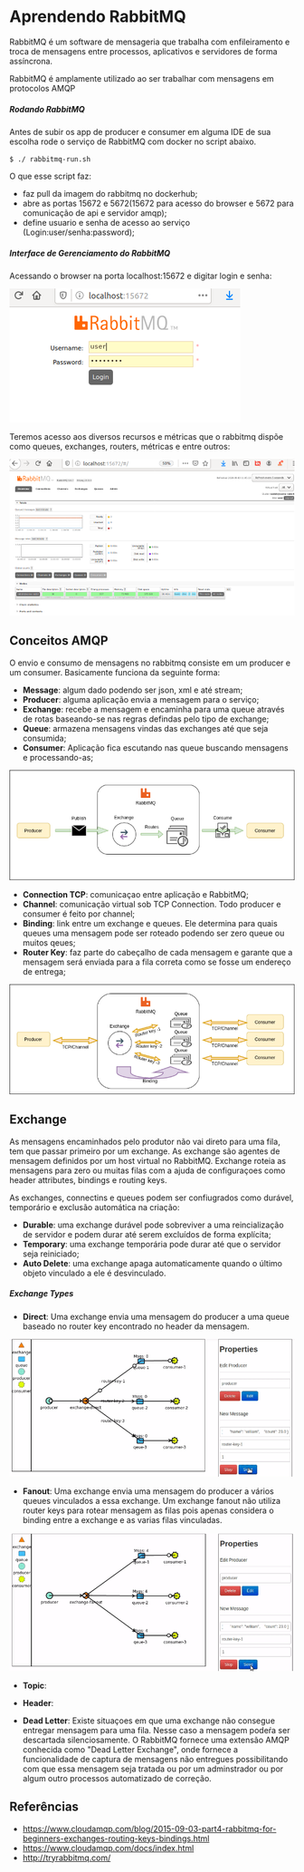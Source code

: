 # Aprendendo RabbitMQ

RabbitMQ é um software de mensageria que trabalha com enfileiramento e troca de mensagens entre processos, aplicativos
e servidores de forma assíncrona. 

RabbitMQ é amplamente utilizado ao ser trabalhar com mensagens em protocolos AMQP

##### Rodando RabbitMQ
Antes de subir os app de producer e consumer em alguma IDE de sua escolha rode o serviço de RabbitMQ com docker 
no script abaixo.
```
$ ./ rabbitmq-run.sh
```
O que esse script faz: 
 - faz pull da imagem do rabbitmq no dockerhub;
 - abre as portas 15672 e 5672(15672 para acesso do browser e 5672 para comunicação de api e servidor amqp);
 - define usuario e senha de acesso ao serviço (Login:user/senha:password);

##### Interface de Gerenciamento do RabbitMQ
 Acessando o browser na porta localhost:15672 e digitar login e senha:
 
 ![login-browser](images/login-browser.png)
 
 Teremos acesso aos diversos recursos e métricas que o rabbitmq dispõe como queues, exchanges, routers, métricas 
 e entre outros:
 
![metricas-rabbit](images/metricas-rabbit.png)
 
## Conceitos AMQP
O envio e consumo de mensagens no rabbitmq consiste em um producer e um consumer. Basicamente funciona da seguinte
 forma:


 - **Message**: algum dado podendo ser json, xml e até stream;
 - **Producer**: alguma aplicação envia a mensagem para o serviço;
 - **Exchange**: recebe a mensagem e encaminha para uma queue através de rotas baseando-se nas regras defindas pelo tipo
  de exchange;
 - **Queue**: armazena mensagens vindas das exchanges até que seja consumida;
 - **Consumer**: Aplicação fica escutando nas queue buscando mensagens e processando-as;
 
![flow-basic](images/flow-rabbitmq.png)

 - **Connection TCP**: comunicaçao entre aplicação e RabbitMQ;
 - **Channel**: comunicação virtual sob TCP Connection. Todo producer e consumer é feito por channel;
 - **Binding**: link entre um exchange e queues. Ele determina para quais queues uma mensagem pode ser roteado podendo 
 ser zero queue ou muitos qeues; 
 - **Router Key**: faz parte do cabeçalho de cada mensagem e garante que a mensagem será enviada para a fila correta 
 como se fosse um endereço de entrega;

![flow-rabbitmq-compl](images/flow-rabbitmq-compl.png)

## Exchange

As mensagens encaminhados pelo produtor não vai direto para uma fila, tem que passar primeiro por um exchange.
As exchange são agentes de mensagem definidos por um host virtual no RabbitMQ. Exchange roteia as mensagens para zero ou
muitas filas com a ajuda de configuraçoes como header attributes, bindings e routing keys. 

As exchanges, connectins e queues podem ser confiugrados como durável, temporário e exclusão automática na criação:

 - **Durable**: uma exchange durável pode sobreviver a uma reincialização de servidor e podem durar até serem excluídos 
de forma explícita;
 - **Temporary**: uma exchange temporária pode durar até que o servidor seja reiniciado;
 - **Auto Delete**: uma exchange apaga automaticamente quando o último objeto vinculado a ele é desvinculado. 

##### Exchange Types
 - **Direct**: Uma exchange envia uma mensagem do producer a uma queue baseado no router key encontrado no header
 da mensagem.
 
![exchange-direct](images/exchange-direct.gif)
  
 - **Fanout**: Uma exchange envia uma mensagem do producer a vários queues vinculados a essa exchange. Um exchange 
 fanout não utiliza router keys para rotear mensagem as filas pois apenas considera o binding entre a exchange e as varias
 filas vinculadas.

![exchange-direct](images/exchange-fanout.gif) 
 
 - **Topic**:
 
 - **Header**:
 
 - **Dead Letter**: Existe situaçoes em que uma exchange não consegue entregar mensagem para uma fila. Nesse caso a 
 mensagem podeŕa ser descartada silenciosamente. O RabbitMQ fornece uma extensão AMQP conhecida como "Dead Letter Exchange",
 onde fornece a funcionalidade de captura de mensagens não entregues possibilitando com que essa mensagem seja tratada ou 
 por um adminstrador ou por algum outro processos automatizado de correção.


## Referências
 - https://www.cloudamqp.com/blog/2015-09-03-part4-rabbitmq-for-beginners-exchanges-routing-keys-bindings.html
 - https://www.cloudamqp.com/docs/index.html
 - http://tryrabbitmq.com/